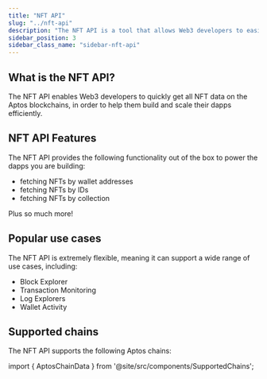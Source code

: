 ```yaml
---
title: "NFT API"
slug: "../nft-api"
description: "The NFT API is a tool that allows Web3 developers to easily access NFT data from Aptos blockchains."
sidebar_position: 3
sidebar_class_name: "sidebar-nft-api"
---
```


## What is the NFT API?

The NFT API enables Web3 developers to quickly get all NFT data on the Aptos blockchains, in order to help them build and scale their dapps efficiently.

## NFT API Features

The NFT API provides the following functionality out of the box to power the dapps you are building:

- fetching NFTs by wallet addresses
- fetching NFTs by IDs
- fetching NFTs by collection

Plus so much more!

## Popular use cases

The NFT API is extremely flexible, meaning it can support a wide range of use cases, including:

- Block Explorer
- Transaction Monitoring
- Log Explorers
- Wallet Activity

## Supported chains

The NFT API supports the following Aptos chains:

import { AptosChainData } from '@site/src/components/SupportedChains';

<AptosChainData/>
